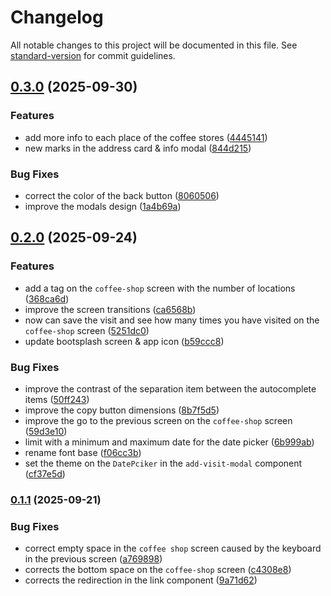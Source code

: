 # Changelog

All notable changes to this project will be documented in this file. See [standard-version](https://github.com/conventional-changelog/standard-version) for commit guidelines.

## [0.3.0](https://github.com/eriandev/coffee-pass/compare/v0.2.0...v0.3.0) (2025-09-30)


### Features

* add more info to each place of the coffee stores ([4445141](https://github.com/eriandev/coffee-pass/commit/4445141f379f0a00a873de9d6b616f50da3afd13))
* new marks in the address card & info modal ([844d215](https://github.com/eriandev/coffee-pass/commit/844d215326244ebb1dfee2d063cd9e8181d3406f))


### Bug Fixes

* correct the color of the back button ([8060506](https://github.com/eriandev/coffee-pass/commit/806050669ea7210af538c3691065324d92b2cfda))
* improve the modals design ([1a4b69a](https://github.com/eriandev/coffee-pass/commit/1a4b69a8013dc3e759b15a85e77bca8a540b4971))

## [0.2.0](https://github.com/eriandev/coffee-pass/compare/v0.1.1...v0.2.0) (2025-09-24)


### Features

* add a tag on the `coffee-shop` screen with the number of locations ([368ca6d](https://github.com/eriandev/coffee-pass/commit/368ca6d935efe78679916fed471c1c47ad90f24e))
* improve the screen transitions ([ca6568b](https://github.com/eriandev/coffee-pass/commit/ca6568bba2189df51548a6b0e7eaccb6a347b315))
* now can save the visit and see how many times you have visited on the `coffee-shop` screen ([5251dc0](https://github.com/eriandev/coffee-pass/commit/5251dc05ce0791a92d49d63f1cc7bc276b3291fc))
* update bootsplash screen & app icon ([b59ccc8](https://github.com/eriandev/coffee-pass/commit/b59ccc897ca768c8041f925b720fc4f01b44f0e2))


### Bug Fixes

* improve the contrast of the separation item between the autocomplete items ([50ff243](https://github.com/eriandev/coffee-pass/commit/50ff243debe4d1afc8bdd4df2901e4a9e0a31d47))
* improve the copy button dimensions ([8b7f5d5](https://github.com/eriandev/coffee-pass/commit/8b7f5d58786fdb591f4eb989a307893d069cb2c5))
* improve the go to the previous screen on the `coffee-shop` screen ([59d3e10](https://github.com/eriandev/coffee-pass/commit/59d3e10fdb26860d28f8b90ba71913fd8231c288))
* limit with a minimum and maximum date for the date picker ([6b999ab](https://github.com/eriandev/coffee-pass/commit/6b999ab05c125668fcdb3818b2ee4ec7603eaa4b))
* rename font base ([f06cc3b](https://github.com/eriandev/coffee-pass/commit/f06cc3b0578fed40b8f996fb571ec121a481cb5c))
* set the theme on the `DatePciker` in the `add-visit-modal` component ([cf37e5d](https://github.com/eriandev/coffee-pass/commit/cf37e5d7991c4fce7ecb60463a0e3658d2adb140))

### [0.1.1](https://github.com/eriandev/coffee-pass/compare/v0.1.0...v0.1.1) (2025-09-21)


### Bug Fixes

* correct empty space in the `coffee shop` screen caused by the keyboard in the previous screen ([a769898](https://github.com/eriandev/coffee-pass/commit/a7698981a666136d0a750e2262a4e2bc65b6ff85))
* corrects the bottom space on the `coffee-shop` screen ([c4308e8](https://github.com/eriandev/coffee-pass/commit/c4308e85dfe86f789427d88efa7bd16f80e4f525))
* corrects the redirection in the link component ([9a71d62](https://github.com/eriandev/coffee-pass/commit/9a71d6292b7e93a437af714647cd412e472a3cb5))

